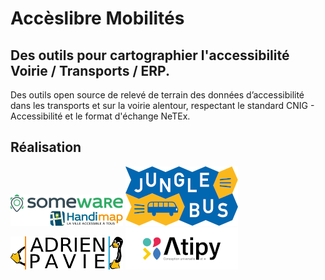 # Accèslibre Mobilités

## Des outils pour cartographier l'accessibilité Voirie / Transports / ERP.

Des outils open source de relevé de terrain des données d’accessibilité dans 
les transports et sur la voirie alentour, respectant le standard CNIG - 
Accessibilité et le format d'échange NeTEx.

## Réalisation

![Someware](img/someware-logo.png)
![Jungle Bus](img/junglebus-logo.png)
![Adrien Pavie](img/adrienpavie-logo.png)
![Atipy](img/atipy-logo.png)

